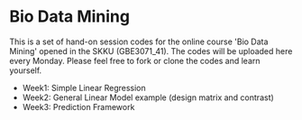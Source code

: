 # Bio Data Mining
This is a set of hand-on session codes for the online course 'Bio Data Mining' opened in the SKKU (GBE3071_41). 
The codes will be uploaded here every Monday. Please feel free to fork or clone the codes and learn yourself. 

- Week1: Simple Linear Regression
- Week2: General Linear Model example (design matrix and contrast)
- Week3: Prediction Framework
